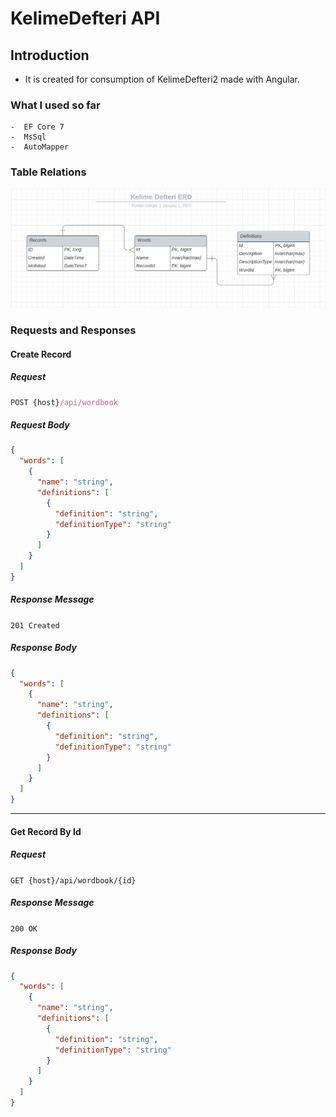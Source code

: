 # KelimeDefteri API

## Introduction

- It is created for consumption of KelimeDefteri2 made with Angular.

### What I used so far
    -  EF Core 7
    -  MsSql
    -  AutoMapper

### Table Relations
![Table Relations](/Documents/Pics/Kelime%20Defteri%20ERD.png)


### Requests and Responses

#### Create Record
##### Request
````js
POST {host}/api/wordbook
````
##### Request Body
````json
{
  "words": [
    {
      "name": "string",
      "definitions": [
        {
          "definition": "string",
          "definitionType": "string"
        }
      ]
    }
  ]
}
````

##### Response Message
`201 Created`
##### Response Body
````json
{
  "words": [
    {
      "name": "string",
      "definitions": [
        {
          "definition": "string",
          "definitionType": "string"
        }
      ]
    }
  ]
}
````
----------------------------
#### Get Record By Id
##### Request
`GET {host}/api/wordbook/{id}`
##### Response Message
`200 OK`
##### Response Body
````json
{
  "words": [
    {
      "name": "string",
      "definitions": [
        {
          "definition": "string",
          "definitionType": "string"
        }
      ]
    }
  ]
}
````
